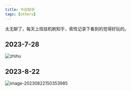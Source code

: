 ```yaml
---
title: 今日知乎
tags: [others]
---
```


太无聊了，每天上班挂机刷知乎，索性记录下看到的觉得好玩的。

## 2023-7-28

![zhihu](https://cdn.jsdelivr.net/gh/Usigned/pic-typora@main/images/zhihu.png)

## 2023-8-22

![image-20230822150353985](/Users/qing/Library/Application%20Support/typora-user-images/image-20230822150353985.png)